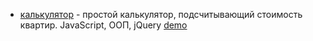 * [калькулятор](https://github.com/staskontrabas/staskontrabas.github.io/tree/master/calculator) - простой калькулятор, подсчитывающий стоимость квартир. JavaScript, ООП, jQuery [demo](https://staskontrabas.github.io/calculator/)
